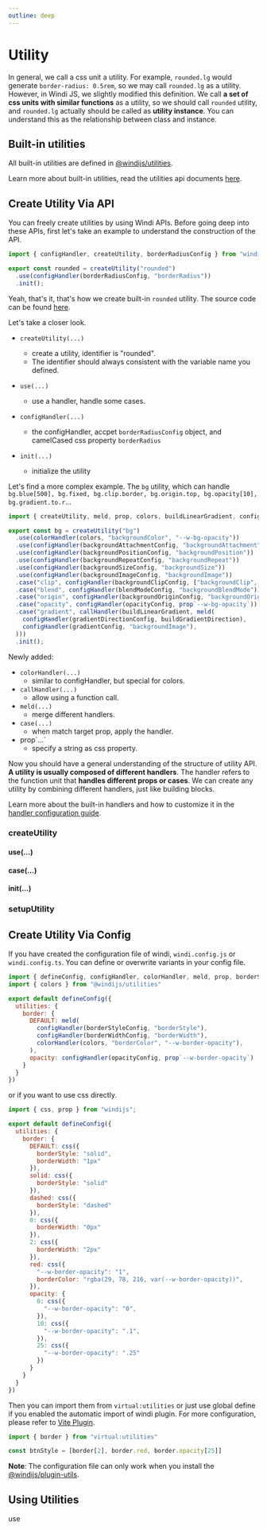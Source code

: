 ```yaml
---
outline: deep
---
```


# Utility

In general, we call a css unit a utility. For example, `rounded.lg` would generate `border-radius: 0.5rem`, so we may call `rounded.lg` as a utility. However, in Windi JS, we slightly modified this definition. We call **a set of css units with similar functions** as a utility, so we should call `rounded` utility, and `rounded.lg` actually should be called as **utility instance**. You can understand this as the relationship between class and instance.

## Built-in utilities

All built-in utilities are defined in [@windijs/utilities](https://github.com/windijs/windijs/tree/main/packages/utilities).



Learn more about built-in utilities, read the utilities api documents <a href="/modules/_windijs_utilities.html" target="_blank">here</a>.

## Create Utility Via API

You can freely create utilities by using Windi APIs. Before going deep into these APIs, first let's take an example to understand the construction of the API. 

```js
import { configHandler, createUtility, borderRadiusConfig } from "windijs";

export const rounded = createUtility("rounded")
  .use(configHandler(borderRadiusConfig, "borderRadius"))
  .init();
```

Yeah, that's it, that's how we create built-in `rounded` utility. The source code can be found [here](https://github.com/windijs/windijs/blob/main/packages/utilities/src/rounded.ts).

Let's take a closer look.

- `createUtility(...)`
    - create a utility, identifier is "rounded".
    - The identifier should always consistent with the variable name you defined. 

- `use(...)`
    - use a handler, handle some cases.

- `configHandler(...)`
    - the configHandler, accpet `borderRadiusConfig` object, and camelCased css property `borderRadius`

- `init(...)`
    - initialize the utility

Let's find a more complex example. The `bg` utility, which can handle `bg.blue[500], bg.fixed, bg.clip.border, bg.origin.top, bg.opacity[10], bg.gradient.to.r`...

```js
import { createUtility, meld, prop, colors, buildLinearGradient, configHandler, colorHandler, callHandler, backgroundAttachmentConfig, backgroundPositionConfig, backgroundRepeatConfig, backgroundSizeConfig, backgroundImageConfig, backgroundClipConfig, blendModeConfig, backgroundOriginConfig, opacityConfig, gradientDirectionConfig, buildGradientDirection, gradientConfig } from "windijs"

export const bg = createUtility("bg")
  .use(colorHandler(colors, "backgroundColor", "--w-bg-opacity"))
  .use(configHandler(backgroundAttachmentConfig, "backgroundAttachment"))
  .use(configHandler(backgroundPositionConfig, "backgroundPosition"))
  .use(configHandler(backgroundRepeatConfig, "backgroundRepeat"))
  .use(configHandler(backgroundSizeConfig, "backgroundSize"))
  .use(configHandler(backgroundImageConfig, "backgroundImage"))
  .case("clip", configHandler(backgroundClipConfig, ["backgroundClip", prop`-webkit-background-clip`]))
  .case("blend", configHandler(blendModeConfig, "backgroundBlendMode"))
  .case("origin", configHandler(backgroundOriginConfig, "backgroundOrigin"))
  .case("opacity", configHandler(opacityConfig, prop`--w-bg-opacity`))
  .case("gradient", callHandler(buildLinearGradient, meld(
    configHandler(gradientDirectionConfig, buildGradientDirection),
    configHandler(gradientConfig, "backgroundImage"),
  )))
  .init();
```

Newly added:

- `colorHandler(...)`
    - similar to configHandler, but special for colors.
- `callHandler(...)`
    - allow using a function call.
- `meld(...)`
    - merge different handlers.
- `case(...)`
    - when match target prop, apply the handler.
- prop\`...\`
    - specify a string as css property.

Now you should have a general understanding of the structure of utility API. **A utility is usually composed of different handlers**. The handler refers to the function unit that **handles different props or cases**. We can create any utility by combining different handlers, just like building blocks.

Learn more about the built-in handlers and how to customize it in the [handler configuration guide](/customization/handler).

### createUtility

#### use(...)

#### case(...)

#### init(...)

### setupUtility

## Create Utility Via Config

If you have created the configuration file of windi, `windi.config.js` or `windi.config.ts`. You can define or overwrite variants in your config file.

```js windi.config.js
import { defineConfig, configHandler, colorHandler, meld, prop, borderStyleConfig, borderWidthConfig, opacityConfig } from "windijs"
import { colors } from "@windijs/utilities"

export default defineConfig({
  utilities: {
    border: {
      DEFAULT: meld(
        configHandler(borderStyleConfig, "borderStyle"),
        configHandler(borderWidthConfig, "borderWidth"),
        colorHandler(colors, "borderColor", "--w-border-opacity"),
      ),
      opacity: configHandler(opacityConfig, prop`--w-border-opacity`)
    }
  }
})
```

or if you want to use css directly.

```js windi.config.js
import { css, prop } from "windijs";

export default defineConfig({
  utilities: {
    border: {
      DEFAULT: css({
        borderStyle: "solid",
        borderWidth: "1px"
      }),
      solid: css({
        borderStyle: "solid"
      }),
      dashed: css({
        borderStyle: "dashed"
      }),
      0: css({
        borderWidth: "0px"
      }),
      2: css({
        borderWidth: "2px"
      }),
      red: css({
        "--w-border-opacity": "1",
        borderColor: "rgba(29, 78, 216, var(--w-border-opacity))",
      }),
      opacity: {
        0: css({
          "--w-border-opacity": "0",
        }),
        10: css({
          "--w-border-opacity": ".1",
        }),
        25: css({
          "--w-border-opacity": ".25"
        })
      }
    }
  }
})

```

Then you can import them from `virtual:utilities` or just use global define if you enabled the automatic import of windi plugin. For more configuration, please refer to [Vite Plugin](/integrations/vite).

```js
import { border } from "virtual:utilities"

const btnStyle = [border[2], border.red, border.opacity[25]]
```

**Note**: The configuration file can only work when you install the [@windijs/plugin-utils](https://github.com/windijs/windijs/tree/main/packages/plugin-utils).

## Using Utilities

use